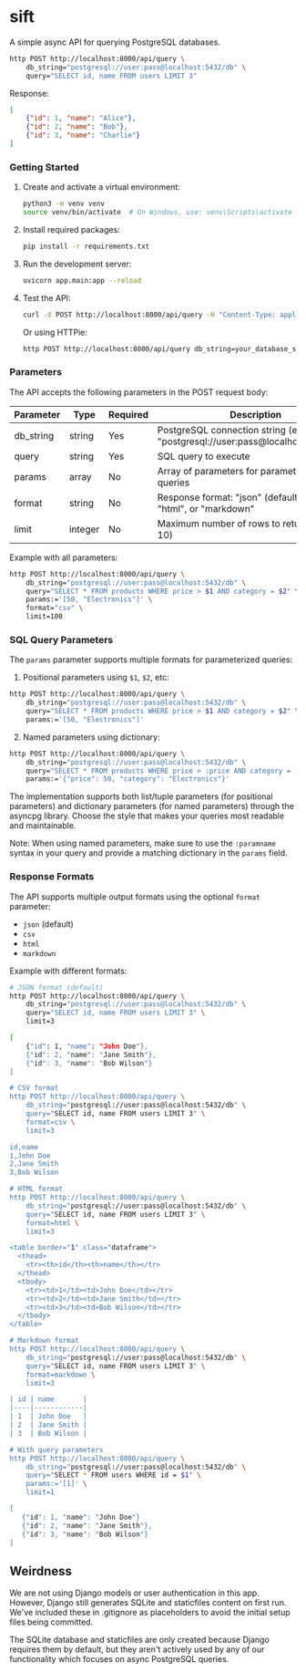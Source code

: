 # sift

A simple async API for querying PostgreSQL databases.

```bash
http POST http://localhost:8000/api/query \
    db_string="postgresql://user:pass@localhost:5432/db" \
    query="SELECT id, name FROM users LIMIT 3"
```

Response:
```json
[
    {"id": 1, "name": "Alice"},
    {"id": 2, "name": "Bob"},
    {"id": 3, "name": "Charlie"}
]
```

### Getting Started

1. Create and activate a virtual environment:
   ```bash
   python3 -m venv venv
   source venv/bin/activate  # On Windows, use: venv\Scripts\activate
   ```

2. Install required packages:
   ```bash
   pip install -r requirements.txt
   ```

3. Run the development server:
   ```bash
   uvicorn app.main:app --reload
   ```

4. Test the API:
   ```bash
   curl -X POST http://localhost:8000/api/query -H "Content-Type: application/json" -d '{"db_string": "your_database_string", "query": "SELECT * FROM your_table"}'
   ```
   Or using HTTPie:
   ```bash
   http POST http://localhost:8000/api/query db_string=your_database_string query="SELECT * FROM your_table"
   ```

### Parameters

The API accepts the following parameters in the POST request body:

| Parameter  | Type    | Required | Description |
|------------|---------|----------|-------------|
| db_string  | string  | Yes      | PostgreSQL connection string (e.g., "postgresql://user:pass@localhost:5432/db") |
| query      | string  | Yes      | SQL query to execute |
| params     | array   | No       | Array of parameters for parameterized queries |
| format     | string  | No       | Response format: "json" (default), "csv", "html", or "markdown" |
| limit      | integer | No       | Maximum number of rows to return (default: 10) |

Example with all parameters:
```bash
http POST http://localhost:8000/api/query \
    db_string="postgresql://user:pass@localhost:5432/db" \
    query="SELECT * FROM products WHERE price > $1 AND category = $2" \
    params:='[50, "Electronics"]' \
    format="csv" \
    limit=100
```

### SQL Query Parameters

The `params` parameter supports multiple formats for parameterized queries:

1. Positional parameters using `$1`, `$2`, etc:
```bash
http POST http://localhost:8000/api/query \
    db_string="postgresql://user:pass@localhost:5432/db" \
    query="SELECT * FROM products WHERE price > $1 AND category = $2" \
    params:='[50, "Electronics"]'
```

2. Named parameters using dictionary:
```bash
http POST http://localhost:8000/api/query \
    db_string="postgresql://user:pass@localhost:5432/db" \
    query="SELECT * FROM products WHERE price > :price AND category = :category" \
    params:='{"price": 50, "category": "Electronics"}'
```

The implementation supports both list/tuple parameters (for positional parameters) and dictionary parameters (for named parameters) through the asyncpg library. Choose the style that makes your queries most readable and maintainable.

Note: When using named parameters, make sure to use the `:paramname` syntax in your query and provide a matching dictionary in the `params` field.

### Response Formats

The API supports multiple output formats using the optional `format` parameter:
- `json` (default)
- `csv`
- `html`
- `markdown`

Example with different formats:

```bash
# JSON format (default)
http POST http://localhost:8000/api/query \
    db_string="postgresql://user:pass@localhost:5432/db" \
    query="SELECT id, name FROM users LIMIT 3" \
    limit=3

[
    {"id": 1, "name": "John Doe"},
    {"id": 2, "name": "Jane Smith"},
    {"id": 3, "name": "Bob Wilson"}
]

# CSV format
http POST http://localhost:8000/api/query \
    db_string="postgresql://user:pass@localhost:5432/db" \
    query="SELECT id, name FROM users LIMIT 3" \
    format=csv \
    limit=3

id,name
1,John Doe
2,Jane Smith
3,Bob Wilson

# HTML format
http POST http://localhost:8000/api/query \
    db_string="postgresql://user:pass@localhost:5432/db" \
    query="SELECT id, name FROM users LIMIT 3" \
    format=html \
    limit=3

<table border="1" class="dataframe">
  <thead>
    <tr><th>id</th><th>name</th></tr>
  </thead>
  <tbody>
    <tr><td>1</td><td>John Doe</td></tr>
    <tr><td>2</td><td>Jane Smith</td></tr>
    <tr><td>3</td><td>Bob Wilson</td></tr>
  </tbody>
</table>

# Markdown format
http POST http://localhost:8000/api/query \
    db_string="postgresql://user:pass@localhost:5432/db" \
    query="SELECT id, name FROM users LIMIT 3" \
    format=markdown \
    limit=3

| id | name       |
|----|------------|
| 1  | John Doe   |
| 2  | Jane Smith |
| 3  | Bob Wilson |

# With query parameters
http POST http://localhost:8000/api/query \
    db_string="postgresql://user:pass@localhost:5432/db" \
    query="SELECT * FROM users WHERE id = $1" \
    params:='[1]' \
    limit=1

[
   {"id": 1, "name": "John Doe"}
   {"id": 2, "name": "Jane Smith"},
   {"id": 3, "name": "Bob Wilson"}
]
```

## Weirdness

We are not using Django models or user authentication in this app. However, Django still generates SQLite and staticfiles content on first run. We've included these in .gitignore as placeholders to avoid the initial setup files being committed.

The SQLite database and staticfiles are only created because Django requires them by default, but they aren't actively used by any of our functionality which focuses on async PostgreSQL queries.
